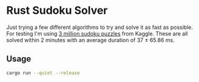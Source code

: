 # Rust Sudoku Solver
Just trying a few different algorithms to try and solve it as fast as possible.
For testing I'm using [3 million sudoku puzzles](https://www.kaggle.com/datasets/radcliffe/3-million-sudoku-puzzles-with-ratings/data) from Kaggle. These are all solved within 2 minutes with an average duration of 37 ± 65.86 ms.

## Usage
```bash
cargo run --quiet --release
```